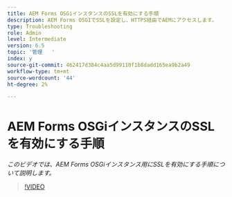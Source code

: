 ```yaml
---
title: AEM Forms OSGiインスタンスのSSLを有効にする手順
description: AEM Forms OSGIでSSLを設定し、HTTPS経由でAEMにアクセスします。
type: Troubleshooting
role: Admin
level: Intermediate
version: 6.5
topic: '管理   '
index: y
source-git-commit: 462417d384c4aa5d99110f1b8dadd165ea9b2a49
workflow-type: tm+mt
source-wordcount: '44'
ht-degree: 2%

---
```



# AEM Forms OSGiインスタンスのSSLを有効にする手順

*このビデオでは、AEM Forms OSGiインスタンス用にSSLを有効にする手順について説明します。*

>[!VIDEO](https://video.tv.adobe.com/v/335524?quality=9&learn=on)